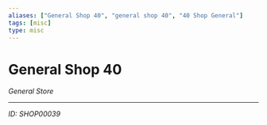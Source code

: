 ```yaml
---
aliases: ["General Shop 40", "general shop 40", "40 Shop General"]
tags: [misc]
type: misc
---
```


# General Shop 40

*General Store*

---
*ID: SHOP00039*
